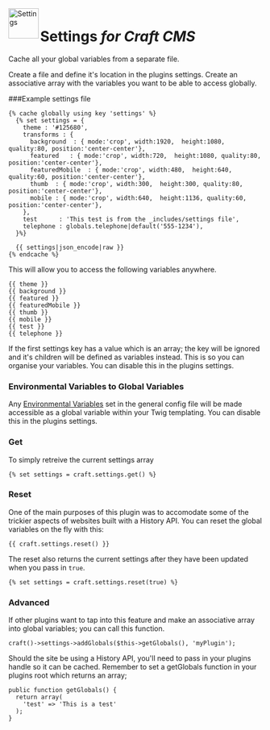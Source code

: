<img src="http://i.imgur.com/50u9VsC.png" alt="Settings" align="left" height="60" />

# Settings *for Craft CMS*

Cache all your global variables from a separate file.

Create a file and define it's location in the plugins settings. Create an associative array with the variables you want to be able to access globally.

###Example settings file

```
{% cache globally using key 'settings' %}
  {% set settings = {
    theme : '#125680',
    transforms : {
      background  : { mode:'crop', width:1920,  height:1080, quality:80, position:'center-center'},
      featured   : { mode:'crop', width:720,  height:1080, quality:80, position:'center-center'},
      featuredMobile  : { mode:'crop', width:480,  height:640, quality:60, position:'center-center'},
      thumb  : { mode:'crop', width:300,  height:300, quality:80, position:'center-center'},
      mobile : { mode:'crop', width:640,  height:1136, quality:60, position:'center-center'},
    },
    test      : 'This test is from the _includes/settings file',
    telephone : globals.telephone|default('555-1234'),
  }%}

  {{ settings|json_encode|raw }}
{% endcache %}

```
This will allow you to access the following variables anywhere.

```
{{ theme }}
{{ background }}
{{ featured }}
{{ featuredMobile }}
{{ thumb }}
{{ mobile }}
{{ test }}
{{ telephone }}
```

If the first settings key has a value which is an array; the key will be ignored and it's children will be defined as variables instead. This is so you can organise your variables. You can disable this in the plugins settings.

### Environmental Variables to Global Variables

Any [Environmental Variables](https://craftcms.com/docs/config-settings#environmentVariables) set in the general config file will be made accessible as a global variable within your Twig templating. You can disable this in the plugins settings.

### Get
To simply retreive the current settings array

```
{% set settings = craft.settings.get() %}
```

### Reset
One of the main purposes of this plugin was to accomodate some of the trickier aspects of websites built with a History API. You can reset the global variables on the fly with this:

```
{{ craft.settings.reset() }}
```

The reset also returns the current settings after they have been updated when you pass in ```true```.

```
{% set settings = craft.settings.reset(true) %}
```

### Advanced

If other plugins want to tap into this feature and make an associative array into global variables; you can call this function.

```
craft()->settings->addGlobals($this->getGlobals(), 'myPlugin');
```

Should the site be using a History API, you'll need to pass in your plugins handle so it can be cached. Remember to set a getGlobals function in your plugins root which returns an array;

```
public function getGlobals() {
  return array(
    'test' => 'This is a test'
  );
}
```
